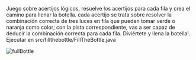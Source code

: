 Juego sobre acertijos lógicos, resuelve los acertijos para cada fila y crea el camino para llenar la botella.
cada acertijo se trata sobre resolver la combinación correcta de tres luces en fila que pueden tomar verde o naranja como color;
con la pista correspondiente, vas a ser capaz de deducir la combinación correcta para cada fila.
Diviértete y llena la botella!.           
Ejecutar en src/fillthebottle/FillTheBottle.java

  ![fullBottle](https://github.com/user-attachments/assets/8a3b9f9d-4a3b-45b5-a214-af807cd02997)
